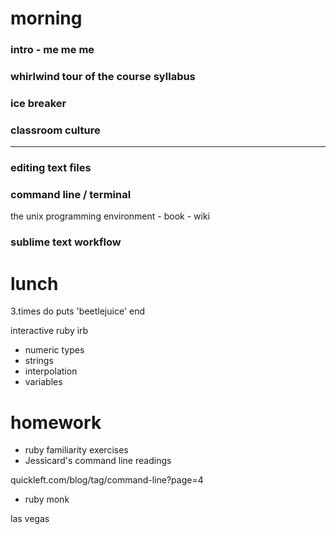 morning
=========

### intro - me me me

### whirlwind tour of the course syllabus

### ice breaker

### classroom culture

---

### editing text files

### command line / terminal

the unix programming environment - book - wiki
 
### sublime text workflow

lunch
=======

3.times do
 puts 'beetlejuice'
end

interactive ruby irb

* numeric types
* strings
* interpolation
* variables

homework
==========

* ruby familiarity exercises
* Jessicard's command line readings

quickleft.com/blog/tag/command-line?page=4

* ruby monk

las vegas




